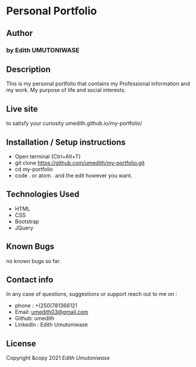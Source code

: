 # Personal Portfolio

## Author 

### by Edith UMUTONIWASE

## Description

This is my personal portfolio that contains my Professional information and my work. My purpose of life and social interests.

## Live site

to satisfy your curiosity umedith.github.io/my-portfolio/

## Installation / Setup instructions

- Open terminal {Ctrl+Alt+T}
- git clone https://github.com/umedith/my-portfolio.git
- cd my-portfolio
- code . or atom . and the edit however you want.

## Technologies Used

- HTML
- CSS
- Bootstrap
- JQuery

## Known Bugs

no known bugs so far.

## Contact info

In any case of questions, suggestions or support reach out to me on :
- phone : +(250)781366121
- Email: umedith03@gmail.com
- Github: umedith
- LinkedIn : Edith Umutoniwase

## License

Copyright &copy 2021 *Edith Umutoniwase*